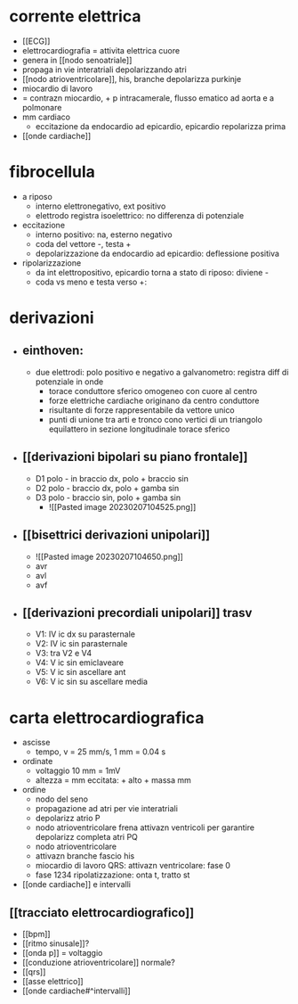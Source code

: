 # corrente elettrica
- [[ECG]]
- elettrocardiografia = attivita elettrica cuore
- genera in [[nodo senoatriale]]
- propaga in vie interatriali depolarizzando atri
- [[nodo atrioventricolare]], his, branche depolarizza purkinje
- miocardio di lavoro
- = contrazn miocardio, + p intracamerale, flusso ematico ad aorta e a polmonare
- mm cardiaco
	- eccitazione da endocardio ad epicardio, epicardio repolarizza prima
- [[onde cardiache]]

# fibrocellula
- a riposo
	- interno elettronegativo, ext positivo
	- elettrodo registra isoelettrico: no differenza di potenziale
- eccitazione
	- interno positivo: na, esterno negativo
	- coda del vettore -, testa +
	- depolarizzazione da endocardio ad epicardio: deflessione positiva
- ripolarizzazione
	- da int elettropositivo, epicardio torna a stato di riposo: diviene -
	- coda vs meno e testa verso +:

# derivazioni
- ## einthoven:
	- due elettrodi: polo positivo e negativo a galvanometro: registra diff di potenziale in onde
		- torace conduttore sferico omogeneo con cuore al centro
		- forze elettriche cardiache originano da centro conduttore
		- risultante di forze rappresentabile da vettore unico
		- punti di unione tra arti e tronco cono vertici di un triangolo equilattero in sezione longitudinale torace sferico
- ## [[derivazioni bipolari su piano frontale]]
	- D1 polo - in braccio dx, polo + braccio sin
	- D2 polo - braccio dx, polo + gamba sin
	- D3 polo - braccio sin, polo + gamba sin
		- ![[Pasted image 20230207104525.png]]
- ## [[bisettrici derivazioni unipolari]]
	- ![[Pasted image 20230207104650.png]]
	- avr
	- avl 
	- avf
- ## [[derivazioni precordiali unipolari]] trasv
	- V1: IV ic dx su parasternale
	- V2: IV ic sin parasternale
	- V3: tra V2 e V4
	- V4: V ic sin emiclaveare
	- V5: V ic sin ascellare ant
	- V6: V ic sin su ascellare media
# carta elettrocardiografica
- ascisse
	- tempo, v = 25 mm/s, 1 mm = 0.04 s
- ordinate
	- voltaggio 10 mm = 1mV
	- altezza = mm eccitata: + alto + massa mm
- ordine
	- nodo del seno
	- propagazione ad atri per vie interatriali
	- depolarizz atrio P
	- nodo atrioventricolare frena attivazn ventricoli per garantire depolarizz completa atri PQ
	- nodo atrioventricolare
	- attivazn branche fascio his
	- miocardio di lavoro QRS: attivazn ventricolare: fase 0
	- fase 1234 ripolatizzazione: onta t, tratto st
- [[onde cardiache]] e intervalli
## [[tracciato elettrocardiografico]]
- [[bpm]]
- [[ritmo sinusale]]?
- [[onda p]] = voltaggio
- [[conduzione atrioventricolare]] normale?
- [[qrs]]
- [[asse elettrico]]
- [[onde cardiache#^intervalli]]